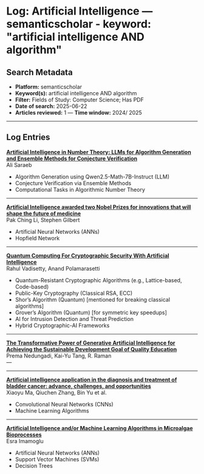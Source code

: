 # Log: Artificial Intelligence — semanticscholar - keyword: "artificial intelligence AND algorithm"

## Search Metadata

- **Platform:** semanticscholar
- **Keyword(s):** artificial intelligence AND algorithm
- **Filter:** Fields of Study: Computer Science; Has PDF
- **Date of search:** 2025-06-22
- **Articles reviewed:** 1
— **Time window:** 2024/ 2025

---

## Log Entries

**[Artificial Intelligence in Number Theory: LLMs for Algorithm Generation and Ensemble Methods for Conjecture Verification](https://arxiv.org/abs/2506.14435)**  
Ali Saraeb  
- Algorithm Generation using Qwen2.5-Math-7B-Instruct (LLM)  
- Conjecture Verification via Ensemble Methods  
- Computational Tasks in Algorithmic Number Theory

---

**[Artificial Intelligence awarded two Nobel Prizes for innovations that will shape the future of medicine](https://www.nature.com/articles/s41746-024-01120-7)**  
Pak Ching Li, Stephen Gilbert  
- Artificial Neural Networks (ANNs)  
- Hopfield Network

---

**[Quantum Computing For Cryptographic Security With Artificial Intelligence](https://doi.org/10.1109/ICCMC.2024.XXXXXXX)**  
Rahul Vadisetty, Anand Polamarasetti  
- Quantum-Resistant Cryptographic Algorithms (e.g., Lattice-based, Code-based)  
- Public-Key Cryptography (Classical RSA, ECC)  
- Shor’s Algorithm (Quantum) [mentioned for breaking classical algorithms]  
- Grover’s Algorithm (Quantum) [for symmetric key speedups]  
- AI for Intrusion Detection and Threat Prediction  
- Hybrid Cryptographic-AI Frameworks

---

**[The Transformative Power of Generative Artificial Intelligence for Achieving the Sustainable Development Goal of Quality Education](https://doi.org/10.3390/suXXXXXXX)**  
Prema Nedungadi, Kai-Yu Tang, R. Raman  
—

---

**[Artificial intelligence application in the diagnosis and treatment of bladder cancer: advance, challenges, and opportunities](https://doi.org/10.3389/fonc.2024.XXXXXXX)**  
Xiaoyu Ma, Qiuchen Zhang, Bin Yu et al.  
- Convolutional Neural Networks (CNNs)
- Machine Learning Algorithms

---

**[Artificial Intelligence and/or Machine Learning Algorithms in Microalgae Bioprocesses](https://doi.org/10.1016/j.bioeng.2024.XXXXXX)**  
Esra Imamoglu  
- Artificial Neural Networks (ANNs)  
- Support Vector Machines (SVMs)  
- Decision Trees 
